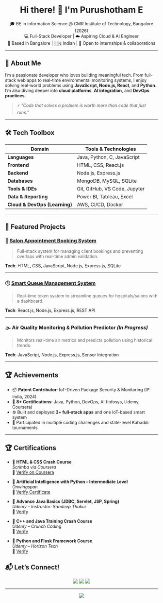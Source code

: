 <h1 align="center">Hi there! 👋 I'm Purushotham E</h1>

<p align="center">
  🎓 BE in Information Science @ CMR Institute of Technology, Bangalore (2026)<br>
  💻 Full-Stack Developer | ☁️ Aspiring Cloud & AI Engineer<br>
  📍 Based in Bangalore | 🇮🇳 Indian | 🔭 Open to internships & collaborations
</p>

---

## 🚀 About Me

I’m a passionate developer who loves building meaningful tech. From full-stack web apps to real-time environmental monitoring systems, I enjoy solving real-world problems using **JavaScript, Node.js, React**, and **Python**. I’m also diving deeper into **cloud platforms**, **AI integration**, and **DevOps practices**.

> ⚡ _"Code that solves a problem is worth more than code that just runs."_  

---

## 🛠️ Tech Toolbox

| Domain | Tools & Technologies |
|--------|----------------------|
| **Languages** | Java, Python, C, JavaScript |
| **Frontend** | HTML, CSS, React.js |
| **Backend** | Node.js, Express.js |
| **Databases** | MongoDB, MySQL, SQLite |
| **Tools & IDEs** | Git, GitHub, VS Code, Jupyter |
| **Data & Reporting** | Power BI, Tableau, Excel |
| **Cloud & DevOps (Learning)** | AWS, CI/CD, Docker |

---

## 🌟 Featured Projects

### 🔧 [Salon Appointment Booking System](https://github.com/purushotham2628/salon-appointment-system)
> Full-stack system for managing client bookings and preventing overlaps with real-time admin validation.

**Tech**: HTML, CSS, JavaScript, Node.js, Express.js, SQLite

---

### 🕒 [Smart Queue Management System](https://github.com/purushotham2628/smart-queue-management)
> Real-time token system to streamline queues for hospitals/salons with a dashboard.

**Tech**: React.js, Node.js, Express.js, REST API

---

### 🌫️ Air Quality Monitoring & Pollution Predictor *(In Progress)*
> Monitors real-time air metrics and predicts pollution using historical trends.

**Tech**: JavaScript, Node.js, Express.js, Sensor Integration

---

## 🏆 Achievements

- 📦 **Patent Contributor**: IoT-Driven Package Security & Monitoring (IP India, 2024)
- 🧠 **8+ Certifications**: Java, Python, DevOps, AI (Infosys, Udemy, Coursera)
- ⚙️ Built and deployed **3+ full-stack apps** and one IoT-based smart system
- 🧩 Participated in multiple coding challenges and state-level Kabaddi tournaments

---
## 🏆 Certifications

- 📜 **HTML & CSS Crash Course**  
  *Scrimba via Coursera*  
  🔗 [Verify on Coursera](https://coursera.org/verify/209AE00WTSZ6)

- 📜 **Artificial Intelligence with Python – Intermediate Level**  
  *Onwingspan*  
  🔗 [Verify Certificate](https://verify.onwingspan.com)

- 📜 **Advance Java Basics (JDBC, Servlet, JSP, Spring)**  
  *Udemy – Instructor: Sandeep Thakur*  
  🔗 [Verify](https://ude.my/UC-5a53cbbf-68ad-4863-8bef-f6d0da25bde4)

- 📜 **C++ and Java Training Crash Course**  
  *Udemy – Crunch Coding*  
  🔗 [Verify](https://ude.my/UC-82b4d6b4-0c6d-40c0-a8a3-e6dc5057b7f7)

- 📜 **Python and Flask Framework Course**  
  *Udemy – Horizon Tech*  
  🔗 [Verify](https://ude.my/UC-b3804beb-1530-4931-b287-11fd47433e6c)


## 📬 Let’s Connect!

<p align="center">
  <a href="mailto:purushotham2628@gmail.com"><img src="https://img.shields.io/badge/Gmail-red?style=for-the-badge&logo=gmail&logoColor=white" /></a>
  <a href="https://www.linkedin.com/in/purush2628"><img src="https://img.shields.io/badge/LinkedIn-blue?style=for-the-badge&logo=linkedin&logoColor=white" /></a>
  <a href="https://github.com/purushotham2628"><img src="https://img.shields.io/badge/GitHub-black?style=for-the-badge&logo=github&logoColor=white" /></a>
</p>

---

<p align="center">
  <img src="https://readme-typing-svg.demolab.com?font=Fira+Code&duration=2000&pause=1000&color=00F7FF&center=true&vCenter=true&width=500&lines=Keep+Coding...;Keep+Building...;Keep+Improving...💪" />
</p>
